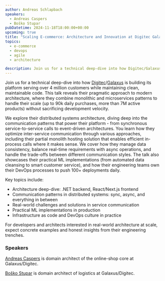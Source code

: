 ```yaml
---
author: Andreas Schlapbach
speakers:
  - Andreas Caspers
  - Boško Stupar
pubDatetime: 2024-11-18T18:00:00+00:00
upcoming: true
title: "Scaling E-commerce: Architecture and Innovation at Digitec Galaxus"
topics:
  - e-commerce
  - devops
  - agile
  - architecture

description: Join us for a technical deep-dive into how Digitec/Galaxus is building its platform serving for over 4 million customers while maintaining clean, maintainable code
---
```


Join us for a technical deep-dive into how [Digitec](https://www.digitec.ch/en)/[Galaxus](https://www.galaxus.ch/en) is building its platform serving over 4 million customers while maintaining clean, maintainable code. This talk reveals their pragmatic approach to modern architecture, where they combine monolithic and microservices patterns to handle their scale (up to 90k daily purchases, more than 7M active products) without sacrificing development velocity.

We explore their distributed systems architecture, diving deep into the communication patterns that power their platform - from synchronous service-to-service calls to event-driven architectures. You learn how they optimize inter-service communication through various approaches, including their partial monolith hosting solution that enables efficient in-process calls where it makes sense. We cover how they manage data consistency, balance real-time requirements with async operations, and handle the trade-offs between different communication styles. The talk also showcases their practical ML implementations (from automated data cleansing to smart customer service), and how their engineering teams own their DevOps processes to push 100+ deployments daily.

Key topics include:

- Architecture deep-dive: .NET backend, React/Next.js frontend
- Communication patterns in distributed systems: sync, async, and everything in between
- Real-world challenges and solutions in service communication
- Practical ML implementations in production
- Infrastructure as code and DevOps culture in practice

For developers and architects interested in real-world architecture at scale, expect concrete examples and honest insights from their engineering trenches.

### Speakers

[Andreas Caspers](https://www.linkedin.com/in/andreascaspers/) is domain architect of the online-shop core at Galaxus/Digitec.

[Boško Stupar](https://www.linkedin.com/in/stuparbosko) is domain architect of logistics at Galaxus/Digitec.
